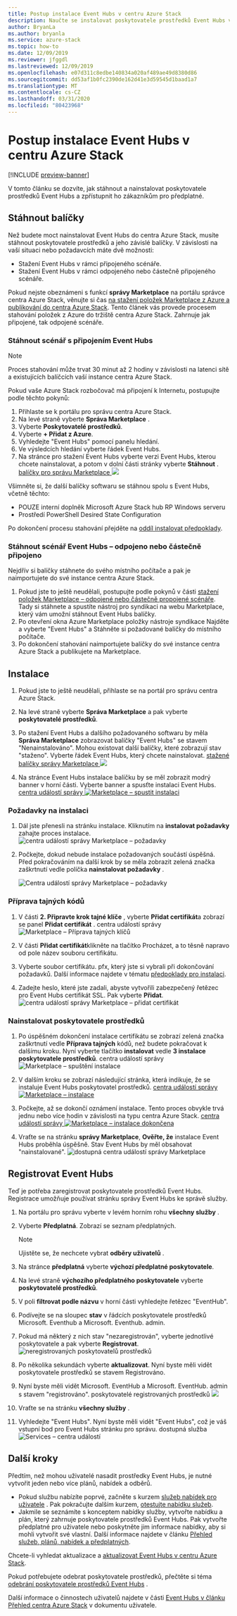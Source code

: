 ```yaml
---
title: Postup instalace Event Hubs v centru Azure Stack
description: Naučte se instalovat poskytovatele prostředků Event Hubs v centru Azure Stack.
author: BryanLa
ms.author: bryanla
ms.service: azure-stack
ms.topic: how-to
ms.date: 12/09/2019
ms.reviewer: jfggdl
ms.lastreviewed: 12/09/2019
ms.openlocfilehash: e07d311c8edbe140834a020af489ae49d8380d86
ms.sourcegitcommit: dd53af1b0fc2390de162d41e3d59545d1baad1a7
ms.translationtype: MT
ms.contentlocale: cs-CZ
ms.lasthandoff: 03/31/2020
ms.locfileid: "80423968"
---
```

# <a name="how-to-install-event-hubs-on-azure-stack-hub"></a>Postup instalace Event Hubs v centru Azure Stack

[!INCLUDE [preview-banner](../includes/event-hubs-preview.md)]

V tomto článku se dozvíte, jak stáhnout a nainstalovat poskytovatele prostředků Event Hubs a zpřístupnit ho zákazníkům pro předplatné.

## <a name="download-packages"></a>Stáhnout balíčky

Než budete moct nainstalovat Event Hubs do centra Azure Stack, musíte stáhnout poskytovatele prostředků a jeho závislé balíčky. V závislosti na vaší situaci nebo požadavcích máte dvě možnosti:

- Stažení Event Hubs v rámci připojeného scénáře.
- Stažení Event Hubs v rámci odpojeného nebo částečně připojeného scénáře.

Pokud nejste obeznámeni s funkcí **správy Marketplace** na portálu správce centra Azure Stack, věnujte si čas [na stažení položek Marketplace z Azure a publikování do centra Azure Stack](azure-stack-download-azure-marketplace-item.md). Tento článek vás provede procesem stahování položek z Azure do tržiště centra Azure Stack. Zahrnuje jak připojené, tak odpojené scénáře. 

### <a name="download-event-hubs---connected-scenario"></a>Stáhnout scénář s připojením Event Hubs

> [!NOTE]
> Proces stahování může trvat 30 minut až 2 hodiny v závislosti na latenci sítě a existujících balíčcích vaší instance centra Azure Stack. 

Pokud vaše Azure Stack rozbočovač má připojení k Internetu, postupujte podle těchto pokynů:

1. Přihlaste se k portálu pro správu centra Azure Stack.
2. Na levé straně vyberte **Správa Marketplace** .
3. Vyberte **Poskytovatelé prostředků**.
4. Vyberte **+ Přidat z Azure**.
5. Vyhledejte "Event Hubs" pomocí panelu hledání.
6. Ve výsledcích hledání vyberte řádek Event Hubs. 
7. Na stránce pro stažení Event Hubs vyberte verzi Event Hubs, kterou chcete nainstalovat, a potom v dolní části stránky vyberte **Stáhnout** . 
   [balíčky pro správu Marketplace ![](media/event-hubs-rp-install/1-marketplace-management-download.png)](media/event-hubs-rp-install/1-marketplace-management-download.png#lightbox)

Všimněte si, že další balíčky softwaru se stáhnou spolu s Event Hubs, včetně těchto:

- POUZE interní doplněk Microsoft Azure Stack hub RP Windows serveru
- Prostředí PowerShell Desired State Configuration

Po dokončení procesu stahování přejděte na [oddíl instalovat předpoklady](#install-prerequisites).

### <a name="download-event-hubs---disconnected-or-partially-connected-scenario"></a>Stáhnout scénář Event Hubs – odpojeno nebo částečně připojeno

Nejdřív si balíčky stáhnete do svého místního počítače a pak je naimportujete do své instance centra Azure Stack.

1. Pokud jste to ještě neudělali, postupujte podle pokynů v části [stažení položek Marketplace – odpojené nebo částečně propojené scénáře](azure-stack-download-azure-marketplace-item.md#disconnected-or-a-partially-connected-scenario). Tady si stáhnete a spustíte nástroj pro syndikaci na webu Marketplace, který vám umožní stáhnout Event Hubs balíčky.
2. Po otevření okna Azure Marketplace položky nástroje syndikace Najděte a vyberte "Event Hubs" a Stáhněte si požadované balíčky do místního počítače.
3. Po dokončení stahování naimportujete balíčky do své instance centra Azure Stack a publikujete na Marketplace. 

## <a name="installation"></a>Instalace 

1. Pokud jste to ještě neudělali, přihlaste se na portál pro správu centra Azure Stack.
2. Na levé straně vyberte **Správa Marketplace** a pak vyberte **poskytovatelé prostředků**.
3. Po stažení Event Hubs a dalšího požadovaného softwaru by měla **Správa Marketplace** zobrazovat balíčky "Event Hubs" se stavem "Nenainstalováno". Mohou existovat další balíčky, které zobrazují stav "staženo". Vyberte řádek Event Hubs, který chcete nainstalovat.
   [stažené balíčky správy Marketplace ![](media/event-hubs-rp-install/2-marketplace-management-downloaded.png)](media/event-hubs-rp-install/2-marketplace-management-downloaded.png#lightbox)
 
4. Na stránce Event Hubs instalace balíčku by se měl zobrazit modrý banner v horní části. Vyberte banner a spusťte instalaci Event Hubs.
   [centra událostí správy ![Marketplace – spustit instalaci](media/event-hubs-rp-install/3-marketplace-management-install-ready.png)](media/event-hubs-rp-install/3-marketplace-management-install-ready.png#lightbox)

### <a name="install-prerequisites"></a>Požadavky na instalaci

1. Dál jste přenesli na stránku instalace. Kliknutím na **instalovat požadavky** zahajte proces instalace.
   ![centra událostí správy Marketplace – požadavky](media/event-hubs-rp-install/4-marketplace-management-install-prereqs-start.png)
 
2. Počkejte, dokud nebude instalace požadovaných součástí úspěšná. Před pokračováním na další krok by se měla zobrazit zelená značka zaškrtnutí vedle políčka **nainstalovat požadavky** .

   ![Centra událostí správy Marketplace – požadavky](media/event-hubs-rp-install/5-marketplace-management-install-prereqs-succeeded.png)

### <a name="prepare-secrets"></a>Příprava tajných kódů 

1. V části **2. Připravte krok tajné klíče** , vyberte **Přidat certifikát**a zobrazí se panel **Přidat certifikát** .
   centra událostí správy ![Marketplace – Příprava tajných klíčů](media/event-hubs-rp-install/6-marketplace-management-install-prepare-secrets.png)

2. V části **Přidat certifikát**klikněte na tlačítko Procházet, a to těsně napravo od pole název souboru certifikátu.
3. Vyberte soubor certifikátu. pfx, který jste si vybrali při dokončování požadavků. Další informace najdete v tématu [předpoklady pro instalaci](event-hubs-rp-prerequisites.md). 

4. Zadejte heslo, které jste zadali, abyste vytvořili zabezpečený řetězec pro Event Hubs certifikát SSL. Pak vyberte **Přidat**.
   ![centra událostí správy Marketplace – přidat certifikát](media/event-hubs-rp-install/7-marketplace-management-install-prepare-secrets-add-cert.png)

### <a name="install-resource-provider"></a>Nainstalovat poskytovatele prostředků

1. Po úspěšném dokončení instalace certifikátu se zobrazí zelená značka zaškrtnutí vedle **Příprava tajných** kódů, než budete pokračovat k dalšímu kroku. Nyní vyberte tlačítko **instalovat** vedle **3 instalace poskytovatele prostředků**.
   centra událostí správy ![Marketplace – spuštění instalace](media/event-hubs-rp-install/8-marketplace-management-install-start.png)
 
2. V dalším kroku se zobrazí následující stránka, která indikuje, že se instaluje Event Hubs poskytovatel prostředků.
   [centra událostí správy ![Marketplace – instalace](media/event-hubs-rp-install/9-marketplace-management-install-inprogress.png)](media/event-hubs-rp-install/9-marketplace-management-install-inprogress.png#lightbox)
 
3. Počkejte, až se dokončí oznámení instalace. Tento proces obvykle trvá jednu nebo více hodin v závislosti na typu centra Azure Stack. 
   [centra událostí správy ![Marketplace – instalace dokončena](media/event-hubs-rp-install/10-marketplace-management-install-complete.png)](media/event-hubs-rp-install/10-marketplace-management-install-complete.png#lightbox)

4. Vraťte se na stránku **správy Marketplace**, **Ověřte, že** instalace Event Hubs proběhla úspěšně. Stav Event Hubs by měl obsahovat "nainstalované".
   ![dostupná centra událostí správy Marketplace](media/event-hubs-rp-install/11-marketplace-management-rps-installed.png)

## <a name="register-event-hubs"></a>Registrovat Event Hubs

Teď je potřeba zaregistrovat poskytovatele prostředků Event Hubs. Registrace umožňuje používat stránku správy Event Hubs ke správě služby.

1. Na portálu pro správu vyberte v levém horním rohu **všechny služby** .
2. Vyberte **Předplatná**. Zobrazí se seznam předplatných. 
   > [!NOTE]
   > Ujistěte se, že nechcete vybrat **odběry uživatelů** .
3. Na stránce **předplatná** vyberte **výchozí předplatné poskytovatele**.
4. Na levé straně **výchozího předplatného poskytovatele** vyberte **poskytovatelé prostředků**.
5. V poli **filtrovat podle názvu** v horní části vyhledejte řetězec "EventHub".
6. Podívejte se na sloupec **stav** v řádcích poskytovatele prostředků Microsoft. Eventhub a Microsoft. Eventhub. admin.
7. Pokud má některý z nich stav "nezaregistrován", vyberte jednotlivé poskytovatele a pak vyberte **Registrovat**. 
   ![neregistrovaných poskytovatelů prostředků](media/event-hubs-rp-install/12-default-subscription-rps-unregistered.png)
8. Po několika sekundách vyberte **aktualizovat**. Nyní byste měli vidět poskytovatele prostředků se stavem Registrováno. 
9. Nyní byste měli vidět Microsoft. EventHub a Microsoft. EventHub. admin s stavem "registrováno".
   poskytovatelé registrovaných prostředků ![](media/event-hubs-rp-install/13-default-subscription-rps-registered.png)

10. Vraťte se na stránku **všechny služby** .
11. Vyhledejte "Event Hubs". Nyní byste měli vidět "Event Hubs", což je váš vstupní bod pro Event Hubs stránku pro správu. 
   dostupná služba ![Services – centra událostí](media/event-hubs-rp-install/14-all-service-event-hubs.png)
 
## <a name="next-steps"></a>Další kroky

Předtím, než mohou uživatelé nasadit prostředky Event Hubs, je nutné vytvořit jeden nebo více plánů, nabídek a odběrů. 

- Pokud službu nabízíte poprvé, začněte s kurzem [služeb nabídek pro uživatele](tutorial-offer-services.md) . Pak pokračujte dalším kurzem, [otestujte nabídku služeb](tutorial-test-offer.md).
- Jakmile se seznámíte s konceptem nabídky služby, vytvořte nabídku a plán, který zahrnuje poskytovatele prostředků Event Hubs. Pak vytvořte předplatné pro uživatele nebo poskytněte jim informace nabídky, aby si mohli vytvořit své vlastní. Další informace najdete v článku [Přehled služeb, plánů, nabídek a předplatných](service-plan-offer-subscription-overview.md).

Chcete-li vyhledat aktualizace a [aktualizovat Event Hubs v centru Azure Stack](resource-provider-apply-updates.md).

Pokud potřebujete odebrat poskytovatele prostředků, přečtěte si téma [odebrání poskytovatele prostředků Event Hubs](event-hubs-rp-remove.md) .

Další informace o činnostech uživatelů najdete v části [Event Hubs v článku Přehled centra Azure Stack](../user/event-hubs-overview.md) v dokumentu uživatele.